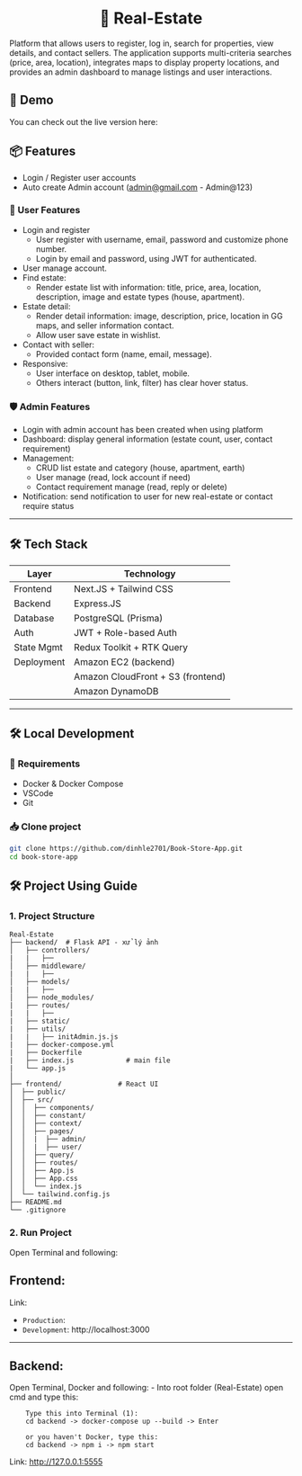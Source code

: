 <h1 align="center">📸 Real-Estate</h1>

<p>
Platform that allows users to register, log in, search for properties, view details, and contact sellers. The application supports multi-criteria searches (price, area, location), integrates maps to display property locations, and provides an admin dashboard to manage listings and user interactions.
</p>

## 🚀 Demo
You can check out the live version here: 


## 📦 **Features**
- Login / Register user accounts
- Auto create Admin account (admin@gmail.com - Admin@123)

### 👤 User Features
- Login and register
  - User register with username, email, password and customize phone number.
  - Login by email and password, using JWT for authenticated.
- User manage account.
- Find estate:
    - Render estate list with information: title, price, area, location, description, image and estate types (house, apartment).
- Estate detail:
  - Render detail information: image, description, price, location in GG maps, and seller information contact.
  - Allow user save estate in wishlist.
- Contact with seller:
  - Provided contact form (name, email, message).
- Responsive:
  - User interface on desktop, tablet, mobile.
  - Others interact (button, link, filter) has clear hover status.

### 🛡️ Admin Features
- Login with admin account has been created when using platform
- Dashboard: display general information (estate count, user, contact requirement)
- Management:
  - CRUD list estate and category (house, apartment, earth)
  - User manage (read, lock account if need)
  - Contact requirement manage (read, reply or delete)
- Notification: send notification to user for new real-estate or contact require status

---

## 🛠️ Tech Stack

| Layer      | Technology                          |
|------------|-------------------------------------|
| Frontend   | Next.JS + Tailwind CSS              |
| Backend    | Express.JS       |
| Database   | PostgreSQL (Prisma)              |
| Auth       | JWT + Role-based Auth               |
| State Mgmt | Redux Toolkit + RTK Query           |
| Deployment | Amazon EC2 (backend)                |          
|            | Amazon CloudFront + S3 (frontend)   |
|            | Amazon DynamoDB                     |

---

## 🛠️ **Local Development** 

### 🔧 **Requirements**

- Docker & Docker Compose
- VSCode
- Git

### 📥 **Clone project**

```bash
git clone https://github.com/dinhle2701/Book-Store-App.git
cd book-store-app
```

## 🛠️ **Project Using Guide**

### **1. Project Structure**
```
Real-Estate
├── backend/  # Flask API - xử lý ảnh
│   ├── controllers/
|   |   ├── 
│   ├── middleware/
|   |   ├── 
│   ├── models/
|   |   ├── 
│   ├── node_modules/
|   ├── routes/
|   |   ├── 
|   ├── static/
|   ├── utils/
|   |   ├── initAdmin.js.js
|   ├── docker-compose.yml
|   ├── Dockerfile
|   ├── index.js             # main file
|   └── app.js
│
├── frontend/              # React UI
│  ├── public/
│  ├── src/
│  │  ├── components/
│  │  ├── constant/
│  │  ├── context/
│  │  ├── pages/
│  │  |  ├── admin/
│  │  |  ├── user/
│  │  ├── query/
│  │  ├── routes/
│  │  ├── App.js
│  │  ├── App.css
│  │  └── index.js
│  └── tailwind.config.js
├── README.md
└── .gitignore
```

### **2. Run Project**
Open Terminal and following:
## Frontend:
Link: 
  - `Production`: 
  - `Development`: http://localhost:3000
---
## Backend:
Open Terminal, Docker and following:
    - Into root folder (Real-Estate) open cmd and type this:

```
    Type this into Terminal (1):
    cd backend -> docker-compose up --build -> Enter

    or you haven't Docker, type this:
    cd backend -> npm i -> npm start
```
Link: http://127.0.0.1:5555
